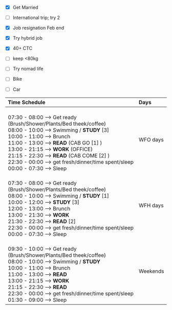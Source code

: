 
- [x] Get Married
- [ ] International trip; try 2
- [x] Job resignation Feb end
- [x] Try hybrid job
- [x] 40+ CTC
- [ ] keep <80kg
- [ ] Try nomad life
- [ ] Bike
- [ ] Car



| Time Schedule                                                                                                                                                                                                                                                                                                                                                         | Days     |
| :-------------------------------------------------------------------------------------------------------------------------------------------------------------------------------------------------------------------------------------------------------------------------------------------------------------------------------------------------------------------- | :------- |
| <br>07:30 - 08:00 --> Get ready (Brush/Shower/Plants/Bed theek/coffee) <br>08:00 - 10:00 --> Swimming / **STUDY** [3] <br>10:00 - 11:00 --> Brunch<br>11:00 - 13:00 --> **READ** (CAB GO [1] )<br>13:00 - 21:15 --> **WORK** (OFFICE)<br>21:15 - 22:30 --> **READ** (CAB COME [2] )<br>22:30 - 00:00 --> get fresh/dinner/time spent/sleep<br>00:00 - 07:30 --> Sleep | WFO days |
| <br>07:30 - 08:00 --> Get ready (Brush/Shower/Plants/Bed theek/coffee) <br>08:00 - 10:00 --> Swimming / **STUDY** [1] <br>10:00 - 12:00 --> **STUDY** [3]<br>12:00 - 13:00 --> Brunch<br>13:00 - 21:30 --> **WORK**<br>21:30 - 22:30 --> **READ** [2]<br>22:30 - 00:00 --> get fresh/dinner/time spent/sleep<br>00:00 - 07:30 --> Sleep                               | WFH days |
| <br>09:30 - 10:00 --> Get ready (Brush/Shower/Plants/Bed theek/coffee) <br>08:00 - 10:00 --> Swimming / **STUDY** <br>10:00 - 11:00 --> Brunch<br>11:00 - 13:00 --> **READ**<br>13:00 - 21:15 --> **WORK**<br>21:15 - 22:30 --> **READ**<br>22:30 - 00:00 --> get fresh/dinner/time spent/sleep<br>01:30 - 09:00 --> Sleep                                            | Weekends |
